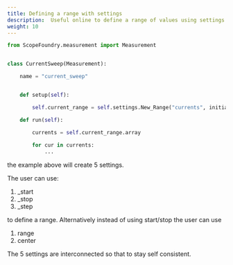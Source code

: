 ```yaml
---
title: Defining a range with settings
description:  Useful online to define a range of values using settings
weight: 10
---
```


```python
from ScopeFoundry.measurement import Measurement


class CurrentSweep(Measurement):

    name = "current_sweep"


    def setup(self):

        self.current_range = self.settings.New_Range("currents", initials=(1, 2, 2))

    def run(self):

        currents = self.current_range.array
        
        for cur in currents:
          	...

```

the example above will create 5 settings.

The user can use:

1. _start 
2. _stop
3. _step

to define a range. Alternatively instead of using start/stop the user can use

1. range
2. center

The 5 settings are interconnected so that to stay self consistent. 